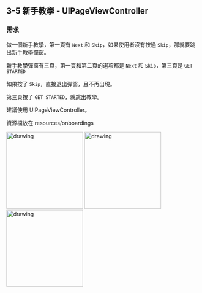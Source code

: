 ## 3-5 新手教學 - UIPageViewController

### 需求

做一個新手教學，第一頁有 `Next` 和 `Skip`，如果使用者沒有按過 `Skip`，那就要跳出新手教學彈窗。

新手教學彈窗有三頁，第一頁和第二頁的選項都是 `Next` 和 `Skip`，第三頁是 `GET STARTED`

如果按了 `Skip`，直接退出彈窗，且不再出現。

第三頁按了 `GET STARTED`，就跳出教學。

建議使用 UIPageViewController。

資源檔放在 resources/onboardings

<img src="./resources/tableView_3_5_1.png" alt="drawing" width="200"/>

<img src="./resources/tableView_3_5_2.png" alt="drawing" width="200"/>

<img src="./resources/tableView_3_5_3.png" alt="drawing" width="200"/>